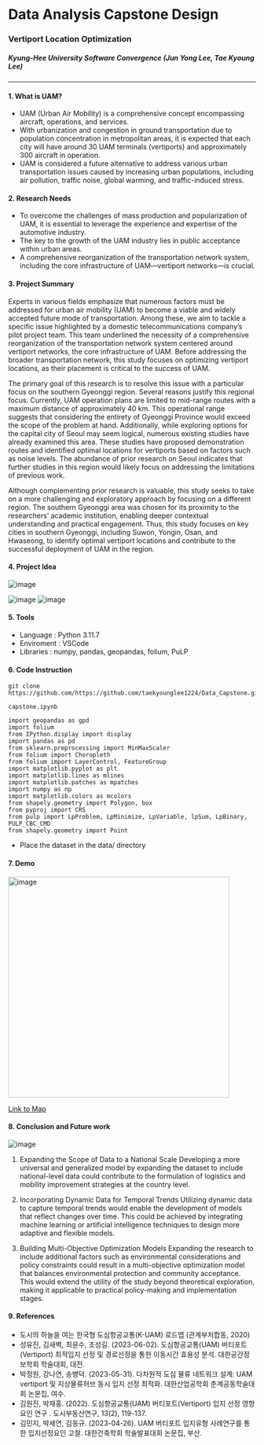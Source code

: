 # Data Analysis Capstone Design


### Vertiport Location Optimization
##### Kyung-Hee University Software Convergence (Jun Yong Lee, Tae Kyoung Lee)
------------------------------------------------------------------------------
#### 1. What is UAM?
- UAM (Urban Air Mobility) is a comprehensive concept encompassing aircraft, operations, and services.
- With urbanization and congestion in ground transportation due to population concentration in metropolitan areas, it is expected that each city will have around 30 UAM terminals (vertiports) and approximately 300 aircraft in operation.
- UAM is considered a future alternative to address various urban transportation issues caused by increasing urban populations, including air pollution, traffic noise, global warming, and traffic-induced stress.

#### 2. Research Needs
- To overcome the challenges of mass production and popularization of UAM, it is essential to leverage the experience and expertise of the automotive industry.
- The key to the growth of the UAM industry lies in public acceptance within urban areas.
- A comprehensive reorganization of the transportation network system, including the core infrastructure of UAM—vertiport networks—is crucial.
  
#### 3. Project Summary

Experts in various fields emphasize that numerous factors must be addressed for urban air mobility (UAM) to become a viable and widely accepted future mode of transportation. Among these, we aim to tackle a specific issue highlighted by a domestic telecommunications company’s pilot project team. This team underlined the necessity of a comprehensive reorganization of the transportation network system centered around vertiport networks, the core infrastructure of UAM. Before addressing the broader transportation network, this study focuses on optimizing vertiport locations, as their placement is critical to the success of UAM.

The primary goal of this research is to resolve this issue with a particular focus on the southern Gyeonggi region. Several reasons justify this regional focus. Currently, UAM operation plans are limited to mid-range routes with a maximum distance of approximately 40 km. This operational range suggests that considering the entirety of Gyeonggi Province would exceed the scope of the problem at hand. Additionally, while exploring options for the capital city of Seoul may seem logical, numerous existing studies have already examined this area. These studies have proposed demonstration routes and identified optimal locations for vertiports based on factors such as noise levels. The abundance of prior research on Seoul indicates that further studies in this region would likely focus on addressing the limitations of previous work.

Although complementing prior research is valuable, this study seeks to take on a more challenging and exploratory approach by focusing on a different region. The southern Gyeonggi area was chosen for its proximity to the researchers’ academic institution, enabling deeper contextual understanding and practical engagement. Thus, this study focuses on key cities in southern Gyeonggi, including Suwon, Yongin, Osan, and Hwaseong, to identify optimal vertiport locations and contribute to the successful deployment of UAM in the region.

#### 4. Project Idea
![image](https://github.com/user-attachments/assets/79e69214-8971-4088-9471-6dcabaeb0a1e)

![image](https://github.com/user-attachments/assets/182d6d62-3574-4390-b966-488b09086b1c)
![image](https://github.com/user-attachments/assets/76728de8-3937-40a3-a16e-563a6322c569)

#### 5. Tools
- Language : Python 3.11.7
- Enviroment : VSCode
- Libraries : numpy, pandas, geopandas, folium, PuLP


#### 6. Code Instruction
```
git clone https://github.com/https://github.com/taekyounglee1224/Data_Capstone.git
```
```
capstone.ipynb
```
```
import geopandas as gpd
import folium
from IPython.display import display
import pandas as pd
from sklearn.preprocessing import MinMaxScaler
from folium import Choropleth
from folium import LayerControl, FeatureGroup
import matplotlib.pyplot as plt
import matplotlib.lines as mlines
import matplotlib.patches as mpatches
import numpy as np
import matplotlib.colors as mcolors
from shapely.geometry import Polygon, box
from pyproj import CRS
from pulp import LpProblem, LpMinimize, LpVariable, lpSum, LpBinary, PULP_CBC_CMD
from shapely.geometry import Point
```

- Place the dataset in the data/ directory



#### 7. Demo

<img width="450" alt="image" src="https://github.com/user-attachments/assets/fe901b1d-2bee-4ddc-932b-fc7fce2bc15a">

<a href="https://your-cloud-service-link.com/vertiport_map.html">Link to Map</a>




#### 8. Conclusion and Future work

![image](https://github.com/user-attachments/assets/e620377b-e48b-4bf6-838f-03660d88251c)

1. Expanding the Scope of Data to a National Scale
Developing a more universal and generalized model by expanding the dataset to include national-level data could contribute to the formulation of logistics and mobility improvement strategies at the country level.

2. Incorporating Dynamic Data for Temporal Trends
Utilizing dynamic data to capture temporal trends would enable the development of models that reflect changes over time. This could be achieved by integrating machine learning or artificial intelligence techniques to design more adaptive and flexible models.

3. Building Multi-Objective Optimization Models
Expanding the research to include additional factors such as environmental considerations and policy constraints could result in a multi-objective optimization model that balances environmental protection and community acceptance. This would extend the utility of the study beyond theoretical exploration, making it applicable to practical policy-making and implementation stages.



#### 9. References
- 도시의 하늘을 여는 한국형 도심항공교통(K-UAM) 로드맵 (관계부처합동, 2020)
- 성유진, 김새벽, 최윤수, 조성길. (2023-06-02). 도심항공교통(UAM) 버티포트(Vertiport) 최적입지 선정 및 경로선정을 통한 이동시간 효용성 분석. 대한공간정보학회 학술대회, 대전.
- 박정원, 강나연, 송병덕. (2023-05-31). 다차원적 도심 물류 네트워크 설계: UAM vertiport 및 지상물류허브 동시 입지 선정 최적화. 대한산업공학회 춘계공동학술대회 논문집, 여수.
- 김원진, 박재홍. (2022). 도심항공교통(UAM) 버티포트(Vertiport) 입지 선정 영향요인 연구 . 도시부동산연구, 13(2), 119-137.
- 김민지, 박세연, 김동규. (2023-04-26). UAM 버티포트 입지유형 사례연구를 통한 입지선정요인 고찰. 대한건축학회 학술발표대회 논문집, 부산.
